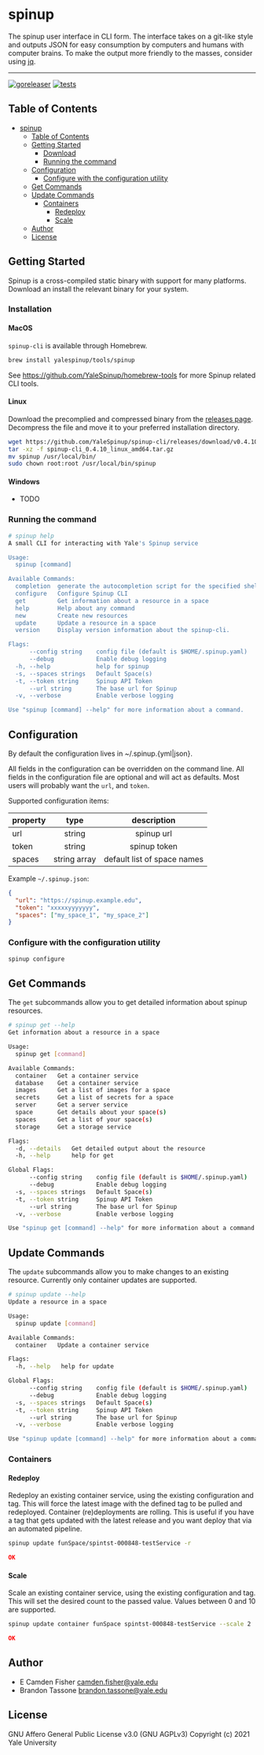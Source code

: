 # spinup

The spinup user interface in CLI form.  The interface takes on a git-like style and outputs JSON for easy consumption by computers and humans with computer brains.  To make the output more friendly to the masses, consider using [jq](https://stedolan.github.io/jq/).

---
[![goreleaser](https://github.com/YaleSpinup/spinup-cli/actions/workflows/releaser.yml/badge.svg)](https://github.com/YaleSpinup/spinup-cli/actions/workflows/releaser.yml)
[![tests](https://github.com/YaleSpinup/spinup-cli/actions/workflows/tests.yaml/badge.svg)](https://github.com/YaleSpinup/spinup-cli/actions/workflows/tests.yaml)
## Table of Contents

- [spinup](#spinup)
  - [Table of Contents](#table-of-contents)
  - [Getting Started](#getting-started)
    - [Download](#download)
    - [Running the command](#running-the-command)
  - [Configuration](#configuration)
    - [Configure with the configuration utility](#configure-with-the-configuration-utility)
  - [Get Commands](#get-commands)
  - [Update Commands](#update-commands)
    - [Containers](#containers)
      - [Redeploy](#redeploy)
      - [Scale](#scale)
  - [Author](#author)
  - [License](#license)

## Getting Started

Spinup is a cross-compiled static binary with support for many platforms.  Download an install the relevant binary for your system.

### Installation

#### MacOS
`spinup-cli` is available through Homebrew.

```sh
brew install yalespinup/tools/spinup
```

See https://github.com/YaleSpinup/homebrew-tools for more Spinup related CLI tools.

#### Linux
Download the precomplied and compressed binary from the [releases page](https://github.com/YaleSpinup/spinup-cli/releases). Decompress the file and move it to your preferred installation directory.

```sh
wget https://github.com/YaleSpinup/spinup-cli/releases/download/v0.4.10/spinup-cli_0.4.10_linux_amd64.tar.gz
tar -xz -f spinup-cli_0.4.10_linux_amd64.tar.gz
mv spinup /usr/local/bin/
sudo chown root:root /usr/local/bin/spinup
```

#### Windows
- TODO

### Running the command

```bash
# spinup help
A small CLI for interacting with Yale's Spinup service

Usage:
  spinup [command]

Available Commands:
  completion  generate the autocompletion script for the specified shell
  configure   Configure Spinup CLI
  get         Get information about a resource in a space
  help        Help about any command
  new         Create new resources
  update      Update a resource in a space
  version     Display version information about the spinup-cli.

Flags:
      --config string    config file (default is $HOME/.spinup.yaml)
      --debug            Enable debug logging
  -h, --help             help for spinup
  -s, --spaces strings   Default Space(s)
  -t, --token string     Spinup API Token
      --url string       The base url for Spinup
  -v, --verbose          Enable verbose logging

Use "spinup [command] --help" for more information about a command.
```

## Configuration

By default the configuration lives in ~/.spinup.{yml|json}.

All fields in the configuration can be overridden on the command line.  All fields in the configuration file are optional
and will act as defaults.  Most users will probably want the `url`, and `token`.

Supported configuration items:

| property | type         | description                 |
|:---------|:------------:|:---------------------------:|
| url      | string       | spinup url                  |
| token    | string       | spinup token                |
| spaces   | string array | default list of space names |

Example `~/.spinup.json`:

```json
{
  "url": "https://spinup.example.edu",
  "token": "xxxxxyyyyyyy",
  "spaces": ["my_space_1", "my_space_2"]
}
```

### Configure with the configuration utility

```bash
spinup configure
```

## Get Commands

The `get` subcommands allow you to get detailed information about spinup resources.

```bash
# spinup get --help
Get information about a resource in a space

Usage:
  spinup get [command]

Available Commands:
  container   Get a container service
  database    Get a container service
  images      Get a list of images for a space
  secrets     Get a list of secrets for a space
  server      Get a server service
  space       Get details about your space(s)
  spaces      Get a list of your space(s)
  storage     Get a storage service

Flags:
  -d, --details   Get detailed output about the resource
  -h, --help      help for get

Global Flags:
      --config string    config file (default is $HOME/.spinup.yaml)
      --debug            Enable debug logging
  -s, --spaces strings   Default Space(s)
  -t, --token string     Spinup API Token
      --url string       The base url for Spinup
  -v, --verbose          Enable verbose logging

Use "spinup get [command] --help" for more information about a command.
```
## Update Commands

The `update` subcommands allow you to make changes to an existing resource.  Currently only container updates are supported.

```bash
# spinup update --help
Update a resource in a space

Usage:
  spinup update [command]

Available Commands:
  container   Update a container service

Flags:
  -h, --help   help for update

Global Flags:
      --config string    config file (default is $HOME/.spinup.yaml)
      --debug            Enable debug logging
  -s, --spaces strings   Default Space(s)
  -t, --token string     Spinup API Token
      --url string       The base url for Spinup
  -v, --verbose          Enable verbose logging

Use "spinup update [command] --help" for more information about a command.
```

### Containers

#### Redeploy

Redeploy an existing container service, using the existing configuration and tag.  This will force the latest image with the defined tag to be pulled and redeployed.  Container (re)deployments are rolling.  This is useful if you have a tag that gets updated with the latest release and you want deploy that via an automated pipeline.

```bash
spinup update funSpace/spintst-000848-testService -r
```

```json
OK
```

#### Scale

Scale an existing container service, using the existing configuration and tag.  This will set the desired count to the passed value.  Values between 0 and 10 are supported.

```bash
spinup update container funSpace spintst-000848-testService --scale 2
```

```json
OK
```

## Author

* E Camden Fisher <camden.fisher@yale.edu>
* Brandon Tassone <brandon.tassone@yale.edu>

## License

GNU Affero General Public License v3.0 (GNU AGPLv3)
Copyright (c) 2021 Yale University
